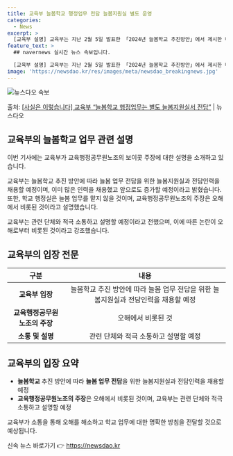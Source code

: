 ```yaml
---
title: 교육부 늘봄학교 행정업무 전담 늘봄지원실 별도 운영
categories:
  - News
excerpt: >
  [교육부 설명] 교육부는 지난 2월 5일 발표한 「2024년 늘봄학교 추진방안」에서 제시한 대로 초등학교 내…
feature_text: >
  ## navernews 실시간 뉴스 속보입니다.

  [교육부 설명] 교육부는 지난 2월 5일 발표한 「2024년 늘봄학교 추진방안」에서 제시한 대로 초등학교 내…
image: 'https://newsdao.kr/res/images/meta/newsdao_breakingnews.jpg'
---
```


![뉴스다오 속보](https://newsdao.kr/res/images/meta/newsdao_breakingnews.jpg)

<p>출처: <a href="https://newsdao.kr/3362" rel="dofollow">[사실은 이렇습니다] 교육부 “늘봄학교 행정업무는 별도 늘봄지원실서 전담”</a> | 뉴스다오</p>

<h2 data-ke-size="size26">교육부의 늘봄학교 업무 관련 설명</h2>
이번 기사에는 교육부가 교육행정공무원노조의 보이콧 주장에 대한 설명을 소개하고 있습니다.

<p data-ke-size="size16">교육부는 늘봄학교 추진 방안에 따라 늘봄 업무 전담을 위한 늘봄지원실과 전담인력을 채용할 예정이며, 이미 많은 인력을 채용했고 앞으로도 증가할 예정이라고 밝혔습니다. 또한, 학교 행정실은 늘봄 업무를 맡지 않을 것이며, 교육행정공무원노조의 주장은 오해에서 비롯된 것이라고 설명했습니다.</p>

교육부는 관련 단체와 적극 소통하고 설명할 예정이라고 전했으며, 이에 따른 논란이 오해로부터 비롯된 것이라고 강조했습니다.

<h2 data-ke-size="size26">교육부의 입장 전문</h2>
<table>
<thead>
<tr>
<th style="text-align: center;">구분</th>
<th style="text-align: center;">내용</th>
</tr>
</thead>
<tbody>
<tr>
<td style="text-align: center; height: 17px;"><b>교육부 입장</b></td>
<td style="text-align: center; height: 17px;">늘봄학교 추진 방안에 따라 늘봄 업무 전담을 위한 늘봄지원실과 전담인력을 채용할 예정</td>
</tr>
<tr>
<td style="text-align: center; height: 17px;"><b>교육행정공무원노조의 주장</b></td>
<td style="text-align: center; height: 17px;">오해에서 비롯된 것</td>
</tr>
<tr>
<td style="text-align: center; height: 17px;"><b>소통 및 설명</b></td>
<td style="text-align: center; height: 17px;">관련 단체와 적극 소통하고 설명할 예정</td>
</tr>
</tbody>
</table>

<h2 data-ke-size="size26">교육부의 입장 요약</h2>
<ul>
<li><b>늘봄학교</b> 추진 방안에 따라 <b>늘봄 업무 전담</b>을 위한 늘봄지원실과 전담인력을 채용할 예정</li>
<li><b>교육행정공무원노조의 주장</b>은 오해에서 비롯된 것이며, 교육부는 관련 단체와 적극 소통하고 설명할 예정</li>
</ul>

<p data-ke-size="size16">교육부가 소통을 통해 오해를 해소하고 학교 업무에 대한 명확한 방침을 전달할 것으로 예상됩니다.</p> 

신속 뉴스 바로가기 👉 <a href="https://newsdao.kr" rel="dofollow">https://newsdao.kr</a>


